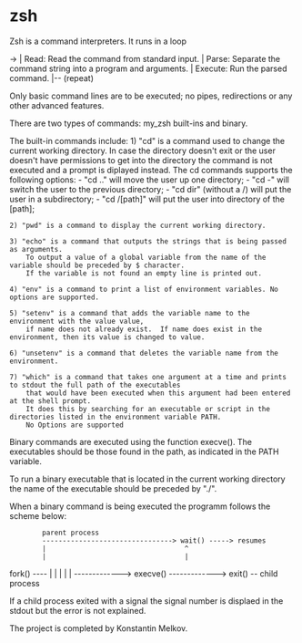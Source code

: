 # zsh

Zsh is a command interpreters. It runs in a loop

-> 
|  Read: Read the command from standard input.
|  Parse: Separate the command string into a program and arguments.
|  Execute: Run the parsed command.
|-- (repeat)

Only basic command lines are to be executed; no pipes, redirections or any other advanced features.

There are two types of commands: my_zsh built-ins and binary.

The built-in commands include:
    1) "cd" is a command used to change the current working directory.  In case the directory doesn't exit or the user doesn't have permissions to get into the directory the command is not
        executed and a prompt is diplayed instead. The cd commands supports the following options:
        - "cd .." will move the user up one directory;
        - "cd -" will switch the user to the previous directory;
        - "cd dir" (without a /) will put the user in a subdirectory;
        - "cd /[path]" will put the user into directory of the [path];
        
    2) "pwd" is a command to display the current working directory.

    3) "echo" is a command that outputs the strings that is being passed as arguments.
        To output a value of a global variable from the name of the variable should be preceded by $ character.
        If the variable is not found an empty line is printed out.

    4) "env" is a command to print a list of environment variables. No options are supported.

    5) "setenv" is a command that adds the variable name to the environment with the value value,
        if name does not already exist.  If name does exist in the environment, then its value is changed to value.

    6) "unsetenv" is a command that deletes the variable name from the environment.

    7) "which" is a command that takes one argument at a time and prints to stdout the full path of the executables
        that would have been executed when this argument had been entered at the shell prompt.
        It does this by searching for an executable or script in the directories listed in the environment variable PATH.
        No Options are supported

Binary commands are executed using the function execve().
The executables should be those found in the path, as indicated in the PATH variable.

To run a binary executable that is located in the current working directory the name of the executable should be preceded by "./".

When a binary command is being executed the programm follows the scheme below:

            parent process
            --------------------------------> wait() -----> resumes
            |                                  ^
            |                                  |
fork() ----                                                                        |
                   |                                                                   |
                   |                                                                   |
                   -------------> execve() -------------> exit() --
                  child process

If a child process exited with a signal the signal number is displaed in the stdout but the error is not explained.


The project is completed by Konstantin Melkov.
